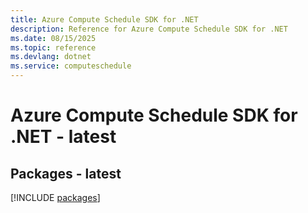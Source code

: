 ```yaml
---
title: Azure Compute Schedule SDK for .NET
description: Reference for Azure Compute Schedule SDK for .NET
ms.date: 08/15/2025
ms.topic: reference
ms.devlang: dotnet
ms.service: computeschedule
---
```

# Azure Compute Schedule SDK for .NET - latest
## Packages - latest
[!INCLUDE [packages](compute-schedule-index.md)]